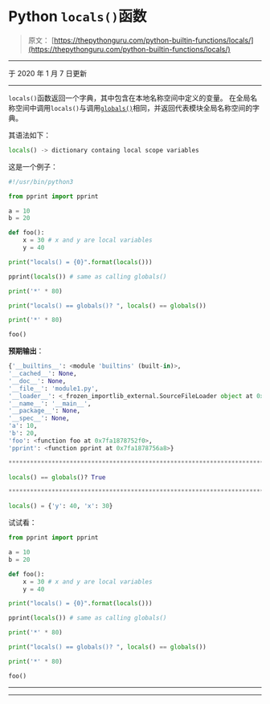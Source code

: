 # Python `locals()`函数

> 原文： [https://thepythonguru.com/python-builtin-functions/locals/](https://thepythonguru.com/python-builtin-functions/locals/)

* * *

于 2020 年 1 月 7 日更新

* * *

`locals()`函数返回一个字典，其中包含在本地名称空间中定义的变量。 在全局名称空间中调用`locals()`与调用[`globals()`](/python-builtin-functions/globals/)相同，并返回代表模块全局名称空间的字典。

其语法如下：

```py
locals() -> dictionary containg local scope variables

```

这是一个例子：

```py
#!/usr/bin/python3

from pprint import pprint

a = 10
b = 20

def foo():
    x = 30 # x and y are local variables
    y = 40

print("locals() = {0}".format(locals()))

pprint(locals()) # same as calling globals()

print('*' * 80)

print("locals() == globals()? ", locals() == globals())

print('*' * 80)

foo()

```

**预期输出**：

```py
{'__builtins__': <module 'builtins' (built-in)>,
'__cached__': None,
'__doc__': None,
'__file__': 'module1.py',
'__loader__': <_frozen_importlib_external.SourceFileLoader object at 0x7fa18790a828>,
'__name__': '__main__',
'__package__': None,
'__spec__': None,
'a': 10,
'b': 20,
'foo': <function foo at 0x7fa1878752f0>,
'pprint': <function pprint at 0x7fa1878756a8>}

********************************************************************************

locals() == globals()? True

********************************************************************************

locals() = {'y': 40, 'x': 30}

```

试试看：

```py
from pprint import pprint

a = 10
b = 20

def foo():
    x = 30 # x and y are local variables
    y = 40

print("locals() = {0}".format(locals()))

pprint(locals()) # same as calling globals()

print('*' * 80)

print("locals() == globals()? ", locals() == globals())

print('*' * 80)

foo() 
```

* * *

* * *